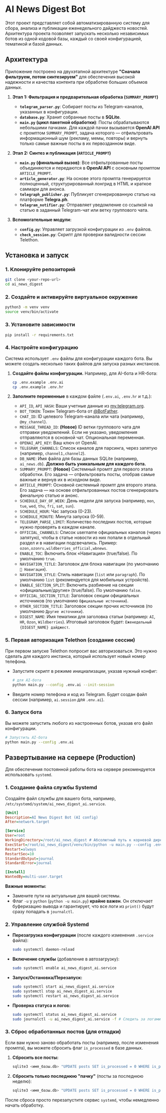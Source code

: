 # AI News Digest Bot

Этот проект представляет собой автоматизированную систему для сбора, анализа и публикации еженедельного дайджеста новостей. Архитектура проекта позволяет запускать несколько независимых ботов из одной кодовой базы, каждый со своей конфигурацией, тематикой и базой данных.

## Архитектура

Приложение построено на двухэтапной архитектуре **"Сначала фильтруем, потом синтезируем"** для обеспечения высокой надежности и качества контента при обработке больших объемов данных.

1.  **Этап 1: Фильтрация и предварительная обработка (`SUMMARY_PROMPT`)**
    *   **`telegram_parser.py`**: Собирает посты из Telegram-каналов, указанных в конфигурации.
    *   **`database.py`**: Хранит собранные посты в **SQLite**.
    *   **`main.py` (цикл пакетной обработки)**: Посты обрабатываются небольшими пачками. Для каждой пачки вызывается **OpenAI API** с промптом `SUMMARY_PROMPT`, задача которого — отфильтровать информационный шум (рекламу, мемы, повторы) и вернуть только самые важные посты в их первозданном виде.

2.  **Этап 2: Синтез и публикация (`ARTICLE_PROMPT`)**
    *   **`main.py` (финальный вызов)**: Все отфильтрованные посты объединяются и передаются в **OpenAI API** с основным промптом `ARTICLE_PROMPT`.
    *   **`article_generator.py`**: На основе этого промпта генерируется полноценный, структурированный лонгрид в HTML и краткое саммари для анонса.
    *   **`telegraph_publisher.py`**: Публикует сгенерированную статью на платформе **Telegra.ph**.
    *   **`telegram_notifier.py`**: Отправляет уведомление со ссылкой на статью в заданный Telegram-чат или ветку группового чата.

3.  **Вспомогательные модули:**
    *   **`config.py`**: Управляет загрузкой конфигурации из `.env` файлов.
    *   **`check_session.py`**: Скрипт для проверки валидности сессии Telethon.

## Установка и запуск

### 1. Клонируйте репозиторий
```bash
git clone <your-repo-url>
cd ai_news_digest
```

### 2. Создайте и активируйте виртуальное окружение
```bash
python3 -m venv venv
source venv/bin/activate
```

### 3. Установите зависимости
```bash
pip install -r requirements.txt
```

### 4. Настройте конфигурацию

Система использует `.env` файлы для конфигурации каждого бота. Вы можете создать несколько таких файлов для запуска разных инстансов.

1.  **Создайте файлы конфигурации.** Например, для AI-бота и HR-бота:
    ```bash
    cp .env.example .env.ai
    cp .env.example .env.hr
    ```

2.  **Заполните переменные** в каждом файле (`.env.ai`, `.env.hr` и т.д.):
    *   `API_ID`, `API_HASH`: Ваши учетные данные из [my.telegram.org](https://my.telegram.org).
    *   `BOT_TOKEN`: Токен Telegram-бота от [@BotFather](https://t.me/BotFather).
    *   `CHAT_ID`: ID целевого Telegram-канала или чата (например, `@my_channel`).
    *   `MESSAGE_THREAD_ID`: **(Новое)** ID ветки группового чата для отправки уведомлений. Если не указано, уведомления отправляются в основной чат. Опциональная переменная.
    *   `OPENAI_API_KEY`: Ваш ключ от OpenAI.
    *   `TELEGRAM_CHANNELS`: Список каналов для парсинга, через запятую (например, `channel1,channel2`).
    *   `DB_NAME`: Имя файла для базы данных SQLite (например, `ai_news.db`). **Должно быть уникальным для каждого бота.**
    *   `SUMMARY_PROMPT`: **(Новое)** Системный промпт для первого этапа обработки. Его задача — отфильтровать посты, отобрав самые важные и вернув их в исходном виде.
    *   `ARTICLE_PROMPT`: Основной системный промпт для второго этапа. Его задача — на основе отфильтрованных постов сгенерировать финальную статью и анонс.
    *   `SCHEDULE_DAY_OF_WEEK`: День недели для запуска (например, `mon`, `tue`, `wed`, `thu`, `fri`, `sat`, `sun`).
    *   `SCHEDULE_HOUR`: Час запуска (0-23).
    *   `SCHEDULE_MINUTE`: Минута запуска (0-59).
    *   `TELEGRAM_PARSE_LIMIT`: Количество последних постов, которые нужно проверять в каждом канале.
    *   `OFFICIAL_CHANNELS`: Список username официальных каналов (через запятую), чтобы в статье новости из них попали в отдельный раздел и в навигации подсвечались. Пример: `ozon,ozonru,wildberries_official,wbnews`.
    *   `ENABLE_TOC`: Включить блок «Навигация» (true/false). По умолчанию `true`.
    *   `NAVIGATION_TITLE`: Заголовок для блока навигации (по умолчанию `🧭 Навигация`).
    *   `NAVIGATION_STYLE`: Стиль навигации (`list` или `paragraph`). По умолчанию `list` (рекомендуется для мобильных устройств).
    *   `ENABLE_SECTION_SPLIT`: Включить разбиение на секции «официальные/другие» (true/false). По умолчанию `false`.
    *   `OFFICIAL_SECTION_TITLE`: Заголовок секции официальных источников (по умолчанию `Официальные источники`).
    *   `OTHER_SECTION_TITLE`: Заголовок секции прочих источников (по умолчанию `Другие источники`).
    *   `DIGEST_NAME`: Имя тематики для заголовка статьи (например: `AI`, `HR`, `Ozon`, `Wildberries`). Итоговый заголовок будет: `Еженедельный {DIGEST_NAME} дайджест`.

### 5. Первая авторизация Telethon (создание сессии)

При первом запуске Telethon попросит вас авторизоваться. Это нужно сделать для каждого инстанса, который использует новый номер телефона.

*   Запустите скрипт в режиме инициализации, указав нужный конфиг:
    ```bash
    # для AI-бота
    python main.py --config .env.ai --init-session
    ```
*   Введите номер телефона и код из Telegram. Будет создан файл сессии (например, `ai.session` для `.env.ai`).

### 6. Запуск бота

Вы можете запустить любого из настроенных ботов, указав его файл конфигурации.

```bash
# Запустить AI-бота
python main.py --config .env.ai
```

## Развертывание на сервере (Production)

Для обеспечения постоянной работы бота на сервере рекомендуется использовать `systemd`.

### 1. Создание файла службы Systemd

Создайте файл службы для вашего бота, например, `/etc/systemd/system/ai_news_digest_ai.service`.

```ini
[Unit]
Description=AI News Digest Bot (AI config)
After=network.target

[Service]
User=root
WorkingDirectory=/root/ai_news_digest # Абсолютный путь к корневой директории проекта
ExecStart=/root/ai_news_digest/venv/bin/python -u main.py --config .env.ai
Restart=always
RestartSec=10
StandardOutput=journal
StandardError=journal

[Install]
WantedBy=multi-user.target
```

**Важные моменты:**
*   Замените пути на актуальные для вашей системы.
*   Флаг `-u` у `python` (`python -u main.py`) **крайне важен**. Он отключает буферизацию вывода и гарантирует, что все логи из `print()` будут сразу попадать в `journalctl`.

### 2. Управление службой Systemd

*   **Перезагрузка конфигурации** (после каждого изменения `.service` файла):
    ```bash
    sudo systemctl daemon-reload
    ```
*   **Включение службы** (добавление в автозагрузку):
    ```bash
    sudo systemctl enable ai_news_digest_ai.service
    ```
*   **Запуск/Остановка/Перезапуск:**
    ```bash
    sudo systemctl start ai_news_digest_ai.service
    sudo systemctl stop ai_news_digest_ai.service
    sudo systemctl restart ai_news_digest_ai.service
    ```
*   **Проверка статуса и логов:**
    ```bash
    sudo systemctl status ai_news_digest_ai.service
    sudo journalctl -u ai_news_digest_ai.service -f # Следить за логами в реальном времени
    ```

### 3. Сброс обработанных постов (для отладки)

Если вам нужно заново обработать посты (например, после изменения промпта), вы можете сбросить флаг `is_processed` в базе данных.

1.  **Сбросить все посты:**
    ```bash
    sqlite3 <имя_базы.db> "UPDATE posts SET is_processed = 0 WHERE is_processed = 1;"
    ```
2.  **Сбросить только последнюю "пачку"** (посты за последнюю неделю):
    ```bash
    sqlite3 <имя_базы.db> "UPDATE posts SET is_processed = 0 WHERE is_processed = 1 AND date >= (SELECT MAX(date) - 604800 FROM posts WHERE is_processed = 1);"
    ```

После сброса просто перезапустите сервис `systemd`, чтобы немедленно начать обработку.